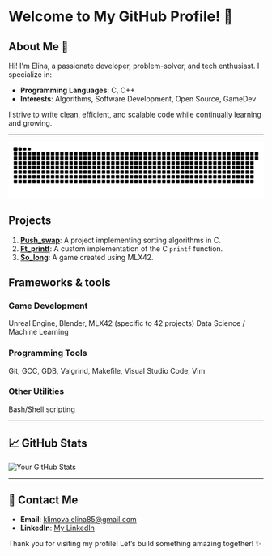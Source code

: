 # Welcome to My GitHub Profile! 👋



## About Me 🚀

Hi! I'm Elina, a passionate developer, problem-solver, and tech enthusiast. I specialize in:
- **Programming Languages**: C, C++
- **Interests**: Algorithms, Software Development, Open Source, GameDev

I strive to write clean, efficient, and scalable code while continually learning and growing.

---

![Snake animation](https://github.com/elinakly/elinakly/blob/output/github-contribution-grid-snake-dark.svg)

## Projects
1. **[Push_swap](https://github.com/yourusername/push_swap42)**: A project implementing sorting algorithms in C.
2. **[Ft_printf](https://github.com/yourusername/ft_printf42)**: A custom implementation of the C `printf` function.
3. **[So_long](https://github.com/yourusername/so_long42)**: A game created using MLX42.

## Frameworks & tools
### Game Development
Unreal Engine, Blender, MLX42 (specific to 42 projects)
Data Science / Machine Learning

### Programming Tools
Git, GCC, GDB, Valgrind, Makefile,
Visual Studio Code, Vim

### Other Utilities
Bash/Shell scripting

---

## 📈 GitHub Stats

![Your GitHub Stats](https://github-readme-stats.vercel.app/api?username=elinakly&show_icons=true&theme=radical)

---


## 💬 Contact Me
- **Email**: klimova.elina85@gmail.com
- **LinkedIn**: [My LinkedIn](https://www.linkedin.com/in/elina-klymova?utm_source=share&utm_campaign=share_via&utm_content=profile&utm_medium=ios_app)

Thank you for visiting my profile! Let’s build something amazing together! ✨

